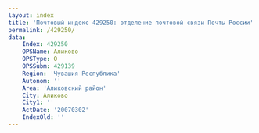 ```yaml
---
layout: index
title: 'Почтовый индекс 429250: отделение почтовой связи Почты России'
permalink: /429250/
data:
    Index: 429250
    OPSName: Аликово
    OPSType: О
    OPSSubm: 429139
    Region: 'Чувашия Республика'
    Autonom: ''
    Area: 'Аликовский район'
    City: Аликово
    City1: ''
    ActDate: '20070302'
    IndexOld: ''
---
```

